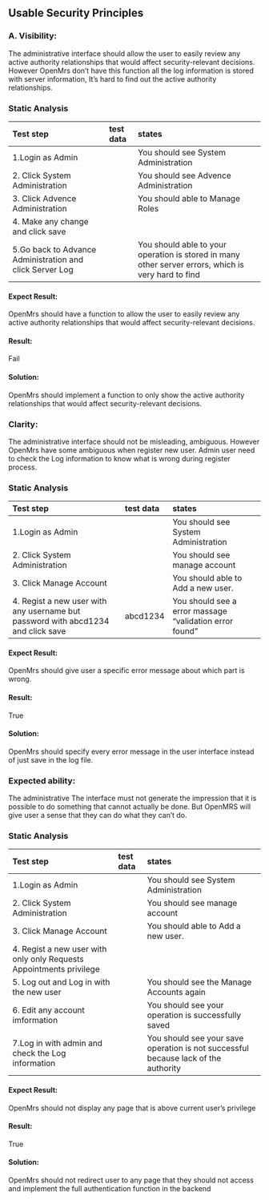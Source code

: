 ## Usable Security Principles ##

### A. Visibility: ###

The administrative interface should allow the user to easily review any active authority relationships that would affect security-relevant decisions. However OpenMrs don’t have this function all the log information is stored with server information, It’s hard to find out the active authority relationships.

### Static Analysis ###


| Test step         | test data     | states  |
| :---              | :---           | :---        |
|1.Login as Admin| | You should see System Administration   |
|2. Click System Administration||You should see Advence Administration|
|3. Click Advence Administration||You should able to Manage Roles|
|4. Make any change and click save|||
|5.Go back to Advance Administration and click Server Log||You should able to your operation is stored in many other server errors, which is very hard to find|

#### Expect Result: ####
OpenMrs should have a function to allow the user to easily review any active authority relationships that would affect security-relevant decisions.


#### Result: ####
Fail

#### Solution: ####
OpenMrs should implement a function to only show the active authority relationships that would affect security-relevant decisions.






###  Clarity: ###
The administrative interface should not be misleading, ambiguous. However OpenMrs have some ambiguous when register new user. Admin user need to check the Log information to know what is wrong during register process.

### Static Analysis ###


| Test step         | test data     | states  |
| :---              | :---           | :---        |
|1.Login as Admin| | You should see System Administration   |
|2. Click System Administration||You should see manage account|
|3. Click Manage Account||You should able to Add a new user.|
|4. Regist a new user with any username but password with abcd1234 and click save|abcd1234|You should see a error massage “validation error found”|

#### Expect Result: ####
OpenMrs should give user a specific error message about which part is wrong.

#### Result: ####
True

#### Solution: ####
OpenMrs should specify every error message in the user interface instead of just save in the log file.





###  Expected ability: ###
The administrative The interface must not generate the impression that it is possible to do something that cannot actually be done. But OpenMRS will give user a sense that they can do what they can’t do.

### Static Analysis ###


| Test step         | test data     | states  |
| :---              | :---           | :---        |
|1.Login as Admin| | You should see System Administration   |
|2. Click System Administration||You should see manage account|
|3. Click Manage Account||You should able to Add a new user.|
|4. Regist a new user with only only Requests Appointments privilege|||
|5. Log out and Log in with the new user||You should see the Manage Accounts again|
|6. Edit any account imformation||You should see your operation is successfully saved|
|7.Log in with admin and check the Log information||You should see your save operation is not successful because lack of the authority|





#### Expect Result: ####
 OpenMrs should not display any page that is above current user’s privilege

#### Result: ####
True

#### Solution: ####
OpenMrs should not redirect user to any page that they should not access and implement the full authentication function in the backend



